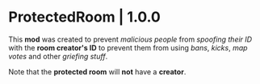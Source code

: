 # ProtectedRoom | 1.0.0
This **mod** was created to prevent *malicious people* from *spoofing their ID* with the **room creator's ID** to prevent them from using *bans*, *kicks*, *map votes* and other *griefing stuff*.

Note that the **protected room** will **not** have a **creator**.


